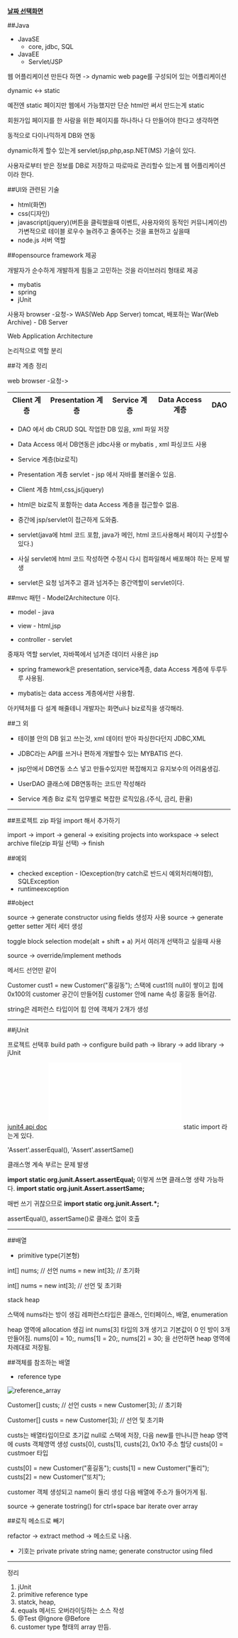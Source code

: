 ﻿**[날짜 선택화면](../README.md)**

##Java

- JavaSE
  - core, jdbc, SQL
- JavaEE
  - Servlet/JSP

웹 어플리케이션 만든다 하면 -> dynamic web page를  구성되어 있는 어플리케이션

dynamic <-> static

예전엔 static 페이지만 웹에서 가능했지만 단순 html만 써서 만드는게 static

회원가입 페이지를 한 사람을 위한 페이지를 하나하나 다 만들어야 한다고 생각하면

동적으로 다이나믹하게 DB와 연동

dynamic하게 할수 있는게 servlet/jsp,php,asp.NET(MS) 기술이 있다.

사용자로부터 받은 정보를 DB로 저장하고 따로따로 관리할수 있는게 웹 어플리케이션이라 한다.

##UI와 관련된 기술

- html(화면)
- css(디자인)
- javascript(jquery)(버튼을 클릭했을때 이벤트, 사용자와의 동적인 커뮤니케이션)
가변적으로 테이블 로우수 늘려주고 줄여주는 것을 표현하고 싶을때 
- node.js 서버 역할

##opensource framework 제공

개발자가 순수하게 개발하게 힘들고 고민하는 것을 라이브러리 형태로 제공

- mybatis
- spring
- jUnit

사용자 browser -요청-> WAS(Web App Server) tomcat, 배포하는 War(Web Archive) - DB Server

Web Application Architecture

논리적으로 역할 분리

##각 계층 정리

web browser -요청-> 

Client 계층 | Presentation 계층 | Service 계층 | Data Access 계층 | DAO
------------|-------------------|--------------|------------------|--------

- DAO 에서 db CRUD SQL 작업한 DB 있음, xml 파일 저장
- Data Access 에서 DB연동은 jdbc사용 or mybatis , xml 파싱코드 사용
- Service 계층(biz로직)
- Presentation 계층 servlet - jsp 에서 자바를 불러올수 있음.
- Client 계층 html,css,js(jquery)

- html은 biz로직 포함하는 data Access 계층을 접근할수 없음.
- 중간에 jsp/servlet이 접근하게 도와줌.
- servlet(java에 html 코드 포함, java가 메인, html 코드사용해서 페이지 구성할수 있다.)
- 사실 servlet에 html 코드 작성하면 수정시 다시 컴파일해서 배포해야 하는 문제 발생
- servlet은 요청 넘겨주고 결과 넘겨주는 중간역할이 servlet이다.

##mvc 패턴 - Model2Architecture 이다.

- model - java

- view - html,jsp

- controller - servlet

중재자 역할 servlet, 자바쪽에서 넘겨준 데이터 사용은 jsp

- spring framework은 presentation, service계층, data Access 계층에 두루두루 사용됨.

- mybatis는 data access 계층에서만 사용함.

아키텍처를 다 설계 해줄테니 개발자는 화면ui나 biz로직을 생각해라.

##그 외

- 테이블 안의 DB 읽고 쓰는것, xml 데이터 받아 파싱한다던지 JDBC,XML

- JDBC라는 API를 쓰거나 편하게 개발할수 있는 MYBATIS 쓴다.

- jsp안에서 DB연동 소스 넣고 만들수있지만 복잡해지고 유지보수의 어려움생김.

- UserDAO 클래스에 DB연동하는 코드만 작성해라 

- Service 계층 Biz 로직 
업무별로 복잡한 로직있음.(주식, 금리, 환율)


---------------------------------------------------------------------------------------------------------


##프로젝트 zip 파일 import 해서 추가하기

import -> import -> general -> exisiting projects into workspace -> select archive file(zip 파일 선택) -> finish


##예외

- checked exception - IOexception(try catch로 반드시 예외처리해야함), SQLException
- runtimeexception 


##object

source -> generate constructor using fields 생성자 사용
source -> generate getter setter 게터 세터 생성

toggle block selection mode(alt + shift + a) 커서 여러개 선택하고 싶을때 사용

source -> override/implement methods

메서드 선언만 같이 

Customer cust1 = new Customer("홍길동"); 스택에 cust1의 null이 쌓이고 힙에 0x100의 customer 공간이 만들어짐
customer 안에 name 속성 홍길동 들어감.

string은 레퍼런스 타입이어 힙 안에 객체가 2개가 생성

----------------------------------------------------------------------------------------

##jUnit

프로젝트 선택후 build path -> configure build path -> library -> add library -> jUnit

[junit4 api doc](http://junit.sourceforge.net/javadoc/)
![junit](../resources/JUnit.pdf)
static import 라는게 있다.

'Assert'.asserEqual(), 'Assert'.assertSame()

클래스명 계속 부르는 문제 발생

**import static org.junit.Assert.assertEqual;** 이렇게 쓰면 클래스명 생략 가능하다.
**import static org.junit.Assert.assertSame;**

매번 쓰기 귀찮으므로 **import static org.junit.Assert.*;**

assertEqual(), assertSame()로 클래스 없이 호출


-----------------------------------------------------------------------------------------

##배열

- primitive type(기본형)

int[] nums; // 선언
nums = new int[3]; // 초기화

int[] nums = new int[3]; // 선언 및 초기화

stack heap

스택에 nums라는 방이 생김
레퍼런스타입은 클래스, 인터페이스, 배열, enumeration 

heap 영역에 allocation 생김 int nums[3] 타입의 3개 생기고 기본값이 0 인 방이 3개 만들어짐.
nums[0] = 10;, nums[1] = 20;, nums[2] = 30; 을 선언하면 heap 영역에 차례대로 저장됨.


##객체를 참조하는 배열

- reference type

![reference_array](../resources/referece_array.JPG)

Customer[] custs; // 선언
custs = new Customer[3]; // 초기화

Customer[] custs = new Customer[3]; // 선언 및 초기화

custs는 배열타입이므로 초기값 null로 스택에 저장, 다음 new를 만나니깐 heap 영역에 custs 객체영역 생성 custs[0], custs[1], custs[2], 0x10 주소 할당
custs[0] = custmoer 타입

custs[0] = new Customer("홍길동");
custs[1] = new Customer("둘리");
custs[2] = new Customer("또치");

customer 객체 생성되고 name이 둘리 생성 다음 배열에 주소가 들어가게 됨. 

source -> generate tostring()
for ctrl+space bar iterate over array

##로직 메소드로 빼기

refactor -> extract method -> 메소드로 나옴.

- 기호는 private 
private string name;
generate constructor using filed


------------------------------------------------------------------------------------------------------

정리

1. jUnit
2. primitive reference type
3. statck, heap,
4. equals 메서드 오버라이딩하는 소스 작성
5. @Test @Ignore @Before
6. customer type 형태의 array 만듬.
